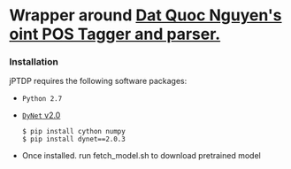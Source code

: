 # Wrapper around [Dat Quoc Nguyen's ](https://github.com/datquocnguyen) [oint POS Tagger and parser.](https://github.com/datquocnguyen/jPTDP)


### Installation

jPTDP requires the following software packages:

* `Python 2.7`
* [`DyNet` v2.0](http://dynet.readthedocs.io/en/latest/python.html)

      $ pip install cython numpy
      $ pip install dynet==2.0.3
      
* Once installed. run fetch_model.sh to download pretrained  model



